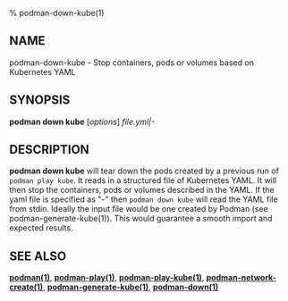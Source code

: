 % podman-down-kube(1)

## NAME
podman-down-kube - Stop containers, pods or volumes based on Kubernetes YAML

## SYNOPSIS
**podman down kube** [*options*] *file.yml|-*

## DESCRIPTION
**podman down kube** will tear down the pods created by a previous run of `podman play kube`. It reads in a structured file of Kubernetes YAML.  It will then stop the containers, pods or volumes described in the YAML. If the yaml file is specified as "-" then `podman down kube` will read the YAML file from stdin.
Ideally the input file would be one created by Podman (see podman-generate-kube(1)).  This would guarantee a smooth import and expected results.

## SEE ALSO
**[podman(1)](podman.1.md)**, **[podman-play(1)](podman-play.1.md)**, **[podman-play-kube(1)](podman-play-kube.1.md)**, **[podman-network-create(1)](podman-network-create.1.md)**, **[podman-generate-kube(1)](podman-generate-kube.1.md)**, **[podman-down(1)](podman-down.1.md)**
